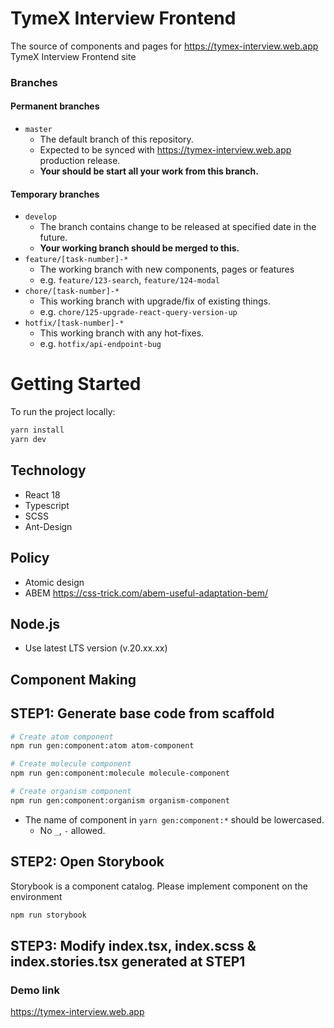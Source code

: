 # TymeX Interview Frontend

The source of components and pages for https://tymex-interview.web.app TymeX Interview Frontend site

### Branches

#### Permanent branches

- `master`
  - The default branch of this repository.
  - Expected to be synced with https://tymex-interview.web.app production release.
  - **Your should be start all your work from this branch.**

#### Temporary branches

- `develop`
  - The branch contains change to be released at specified date in the future.
  - **Your working branch should be merged to this.**
- `feature/[task-number]-*`
  - The working branch with new components, pages or features
  - e.g. `feature/123-search`, `feature/124-modal`
- `chore/[task-number]-*`
  - This working branch with upgrade/fix of existing things.
  - e.g. `chore/125-upgrade-react-query-version-up`
- `hotfix/[task-number]-*`
  - This working branch with any hot-fixes.
  - e.g. `hotfix/api-endpoint-bug`

# Getting Started

To run the project locally:

```sh
yarn install
yarn dev
```

## Technology

* React 18
* Typescript
* SCSS
* Ant-Design

## Policy

* Atomic design
* ABEM https://css-trick.com/abem-useful-adaptation-bem/

## Node.js

* Use latest LTS version (v.20.xx.xx)

## Component Making

## STEP1: Generate base code from scaffold

```bash
# Create atom component
npm run gen:component:atom atom-component

# Create molecule component
npm run gen:component:molecule molecule-component

# Create organism component
npm run gen:component:organism organism-component
```

- The name of component in `yarn gen:component:*` should be lowercased.
  - No `_`, `-` allowed.

## STEP2: Open Storybook

Storybook is a component catalog. Please implement component on the environment

```bash
npm run storybook
```

## STEP3: Modify index.tsx, index.scss & index.stories.tsx generated at STEP1

### Demo link

https://tymex-interview.web.app




